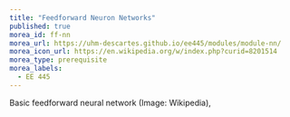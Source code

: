 ```yaml
---
title: "Feedforward Neuron Networks"
published: true
morea_id: ff-nn
morea_url: https://uhm-descartes.github.io/ee445/modules/module-nn/
morea_icon_url: https://en.wikipedia.org/w/index.php?curid=8201514
morea_type: prerequisite
morea_labels:
  - EE 445
---
```

Basic feedforward neural network
(Image: Wikipedia), 
